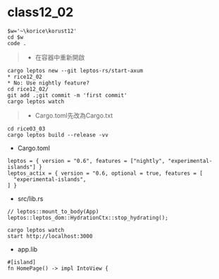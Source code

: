 # class12_02
```
$w='~\korice\korust12'
cd $w
code .
```
> * 在容器中重新開啟
```
cargo leptos new --git leptos-rs/start-axum
* rice12_02
* No: Use nightly feature?
cd rice12_02/
git add .;git commit -m 'first commit'
cargo leptos watch
```
> * Cargo.toml先改為Cargo.txt
```
cd rice03_03
cargo leptos build --release -vv
```
* Cargo.toml
```
leptos = { version = "0.6", features = ["nightly", "experimental-islands"] }
leptos_actix = { version = "0.6, optional = true, features = [
  "experimental-islands",
] }
```
* src/lib.rs
```
// leptos::mount_to_body(App)
leptos::leptos_dom::HydrationCtx::stop_hydrating();
```
```
cargo leptos watch
start http://localhost:3000
```
* app.lib
```
#[island]
fn HomePage() -> impl IntoView {
```
